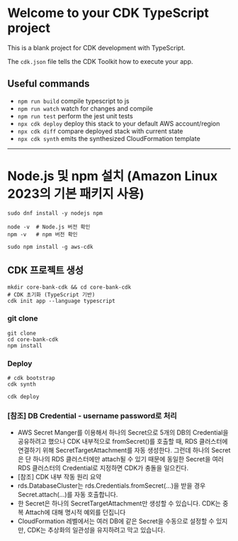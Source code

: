 
# Welcome to your CDK TypeScript project

This is a blank project for CDK development with TypeScript.

The `cdk.json` file tells the CDK Toolkit how to execute your app.

## Useful commands

* `npm run build`   compile typescript to js
* `npm run watch`   watch for changes and compile
* `npm run test`    perform the jest unit tests
* `npx cdk deploy`  deploy this stack to your default AWS account/region
* `npx cdk diff`    compare deployed stack with current state
* `npx cdk synth`   emits the synthesized CloudFormation template



----

# Node.js 및 npm 설치 (Amazon Linux 2023의 기본 패키지 사용)
```
sudo dnf install -y nodejs npm

node -v  # Node.js 버전 확인
npm -v   # npm 버전 확인

sudo npm install -g aws-cdk

```

## CDK 프로젝트 생성

```
mkdir core-bank-cdk && cd core-bank-cdk
# CDK 초기화 (TypeScript 기반)
cdk init app --language typescript

```

### git clone
```
git clone
cd core-bank-cdk
npm install

```


### Deploy

```
# cdk bootstrap 
cdk synth

cdk deploy
```

### [참조] DB Credential - username password로 처리
- AWS Secret Manger를 이용해서 하나의 Secret으로 5개의 DB의 Credential을 공유하려고 했으나 CDK 내부적으로 fromSecret()를 호출할 때, RDS 클러스터에 연결하기 위해 SecretTargetAttachment를 자동 생성한다. 그런데 하나의 Secret은 단 하나의 RDS 클러스터에만 attach될 수 있기 때문에 동일한 Secret을 여러 RDS 클러스터의 Credential로 지정하면 CDK가 충돌을 일으킨다.
- [참조] CDK 내부 작동 원리 요약
- rds.DatabaseCluster는 rds.Credentials.fromSecret(...)을 받을 경우 Secret.attach(...)를 자동 호출합니다.
- 한 Secret은 하나의 SecretTargetAttachment만 생성할 수 있습니다. CDK는 중복 Attach에 대해 명시적 예외를 던집니다
- CloudFormation 레벨에서는 여러 DB에 같은 Secret을 수동으로 설정할 수 있지만, CDK는 추상화의 일관성을 유지하려고 막고 있습니다.
